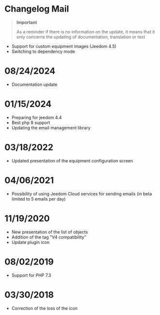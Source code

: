 # Changelog Mail

>**Important**
>
>As a reminder if there is no information on the update, it means that it only concerns the updating of documentation, translation or text

- Support for custom equipment images (Jeedom 4.5)
- Switching to dependency mode

# 08/24/2024

- Documentation update

# 01/15/2024

- Preparing for jeedom 4.4
- Best php 8 support
- Updating the email management library

# 03/18/2022

- Updated presentation of the equipment configuration screen

# 04/06/2021

- Possibility of using Jeedom Cloud services for sending emails (in beta limited to 5 emails per day)

# 11/19/2020

- New presentation of the list of objects
- Addition of the tag "V4 compatibility"
- Update plugin icon

# 08/02/2019

- Support for PHP 7.3

# 03/30/2018

- Correction of the loss of the icon
